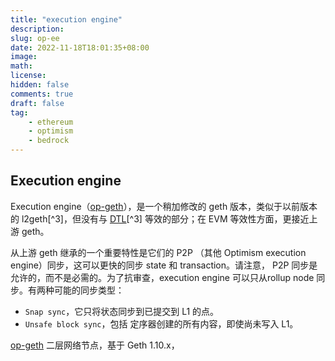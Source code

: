 ```yaml
---
title: "execution engine"
description:
slug: op-ee
date: 2022-11-18T18:01:35+08:00
image:
math:
license:
hidden: false
comments: true
draft: false
tag:
    - ethereum
    - optimism
    - bedrock
---
```



## Execution engine

Execution engine（[op-geth](https://github.com/ethereum-optimism/op-geth)），是一个稍加修改的 geth 版本，类似于以前版本的 l2geth[^3]，但没有与 [DTL](https://github.com/ethereum-optimism/optimism/tree/develop/packages/data-transport-layer)[^3] 等效的部分；在 EVM 等效性方面，更接近上游 geth。

从上游 geth 继承的一个重要特性是它们的 P2P （其他 Optimism  execution engine）同步，这可以更快的同步 state 和 transaction。请注意， P2P 同步是允许的，而不是必需的。为了抗审查，execution engine 可以只从rollup node 同步。有两种可能的同步类型：

+ `Snap sync`，它只将状态同步到已提交到 L1 的点。
+ `Unsafe block sync`，包括 定序器创建的所有内容，即使尚未写入 L1。

[op-geth](https://github.com/ethereum-optimism/op-geth) 二层网络节点，基于 Geth 1.10.x，